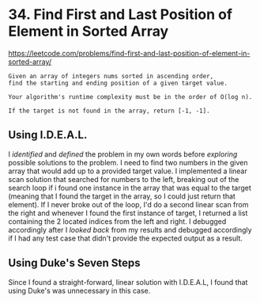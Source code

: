 # 34. Find First and Last Position of Element in Sorted Array

https://leetcode.com/problems/find-first-and-last-position-of-element-in-sorted-array/

```
Given an array of integers nums sorted in ascending order,
find the starting and ending position of a given target value.

Your algorithm's runtime complexity must be in the order of O(log n).

If the target is not found in the array, return [-1, -1].
```


## Using I.D.E.A.L.
I *identified* and *defined* the problem in my own words before *exploring*
possible solutions to the problem. I need to find two numbers in the given
array that would add up to a provided target value. I implemented a linear
scan solution that searched for numbers to the left, breaking out of the search
loop if i found one instance in the array that was equal to the target (meaning
that I found the target in the array, so I could just return that element).
If I never broke out of the loop, I'd do a second linear scan from the right
and whenever I found the first instance of target, I returned a list containing
the 2 located indices from the left and right. I debugged accordingly after
I *looked back* from my results and debugged accordingly if I had any test
case that didn't provide the expected output as a result.

## Using Duke's Seven Steps
Since I found a straight-forward, linear solution with I.D.E.A.L, I found
that using Duke's was unnecessary in this case.